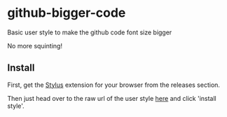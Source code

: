 # github-bigger-code

Basic user style to make the github code font size bigger

No more squinting!

## Install

First, get the [Stylus](https://github.com/openstyles/stylus) extension for your browser from the releases section.

Then just head over to the raw url of the user style [here](https://github.com/v801/github-bigger-code/raw/main/style.user.css) and click 'install style'.